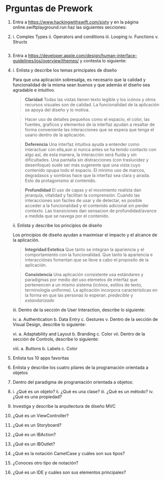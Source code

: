 # Prguntas de Prework

1. Entra a https://www.hackingwithswift.com/sixty y en la página online.swiftplayground.run haz las siguientes secciones:

2. i. Complex Types
   ii. Operators and conditions
   iii. Looping
   iv. Functions
   v. Structs

```swift

```

3. Entra a https://developer.apple.com/design/human-interface-guidelines/ios/overview/themes/ y contesta lo siguiente:

4. 
    i. Enlista y describe los temas principales de diseño
    
    Para que una aplicación sobresalga, es necesario que la calidad y funcionalidad de la misma sean buenos y que además el diseño sea agradable e intuitivo.

    > **Claridad**
    > Todas las vistas tienen texto legible y los icónos y otros recursos visuales son de calidad. La funcionalidad de la aplicación se apoya del diseño y lo motiva.

    > Hacer uso de detalles pequeños como el espacio, el color, las fuentes, graficos y elementos de la interfaz ayudan a resaltar de forma conveniente las interacciones que se espera que tenga el usario dentro de la aplicación.

    > **Deferencia**
    > Una interfaz intuitiva ayuda a entender como interactuar con ella,aún si nunca antes se ha tenido contacto con algo así, de esta manera, la interacción será fluida y sin dificultades. 
    > Una pantalla sin distracciones (con traslucidez y desenfoque) suele ser más sugerente que una vista cuyo contenido opupa todo el espacio. 
    > El minimo uso de marcos, degradasos y sombras hace que la interfaz sea clara y airada. Esto da protagonismo al contenido. 

    > **Profundidad**
    > El uso de capas y el movimiento realista dan jerarquía, vitalidad y facilitan la comprensión.
    > Cuando las interacciones son faciles de usar y de detectar, es posible acceder a la funcionalidad y el contenido adicional sin perder contexto. 
    > Las transiciones dan sensacion de profundidad/avance a medida que se navega por el contenido. 

    ii. Enlista y describe los principios de diseño

    Los principios de diseño ayudan a maximisar el impacto y el alcance de la aplicación.

    > **Integridad Estetica**
    > Que tanto se integran la apariencia y el comportamiento con la funcionalidad. Que tanto la apariencia e interacciónes fomentan que se lleve a cabo el proposito de la aplicación. 

    > **Consistencia**
    > Una aplicación consistente usa estándares y paradigmas por medio del uso elemetos de interfaz que pertenencen a un mismo sistema (icónos, estilos de texto, terminología uniforme). La aplicación incorpora características en la forma en que las personas lo esperan. 
    > *predecible* y *estandarizado*

    
    iii. Dentro de la sección de User Interaction, describe lo siguiente:

    iv.
        a. Authentication
        b. Data Entry
        c. Gestures
    v. Dentro de la sección de Visual Design, describe lo siguiente:

    vi. 
        a. Adaptability and Layout
        b. Branding
        c. Color
    vii. Dentro de la sección de Controls, describe lo siguiente:

    viii.
        a. Buttons
        b. Labels
        c. Color

5. Enlista tus 10 apps favoritas

6. Enlista y describe los cuatro pilares de la programación orientada a objetos

7. Dentro del paradigma de programación orientada a objetos:

8. 
    i. ¿Qué es un objeto?
    ii. ¿Qué es una clase?
    iii. ¿Qué es un método?
    iv. ¿Qué es una propiedad?
9. Investiga y describe la arquitectura de diseño MVC

10. ¿Qué es un ViewController?

11. ¿Qué es un Storyboard?

12. ¿Qué es un IBAction?

13. ¿Qué es un IBOutlet?

14. ¿Qué es la notación CamelCase y cuáles son sus tipos? 

15. ¿Conoces otro tipo de notación?

16. ¿Qué es un IDE y cuáles son sus elementos principales?